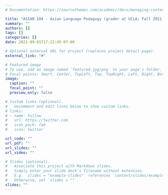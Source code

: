 ```yaml
---
# Documentation: https://sourcethemes.com/academic/docs/managing-content/

title: "ASIAN 104 - Asian Language Pedagogy (grader at UCLA; Fall 2021)"
summary: ""
authors: []
tags: []
categories: []
date: 2021-09-01T17:22:45-07:00

# Optional external URL for project (replaces project detail page).
external_link: "#"

# Featured image
# To use, add an image named `featured.jpg/png` to your page's folder.
# Focal points: Smart, Center, TopLeft, Top, TopRight, Left, Right, BottomLeft, Bottom, BottomRight.
image:
  caption: ""
  focal_point: ""
  preview_only: false

# Custom links (optional).
#   Uncomment and edit lines below to show custom links.
# links:
# - name: Follow
#   url: https://twitter.com
#   icon_pack: fab
#   icon: twitter

url_code: ""
url_pdf: ""
url_slides: ""
url_video: ""

# Slides (optional).
#   Associate this project with Markdown slides.
#   Simply enter your slide deck's filename without extension.
#   E.g. `slides = "example-slides"` references `content/slides/example-slides.md`.
#   Otherwise, set `slides = ""`.
slides: ""
---
```

